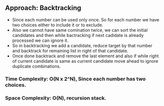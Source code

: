 ## Approach: Backtracking
* Since each number can be used only once. So for each number we have two choices either to include it or to exclude.
* Also we cannot have same comination twice, we can sort the initial candidates and then while bactracking if next cadidate is already processed we can ignore it.
* So in backtracking we add a candidate, reduce target by that number and backtrack for remaining list in right of that candidate.
* Once done backtrack and remove the last element and also if while right of current candidate is same as current candidate move ahead to ignore duplicate combinations.
​
### Time Complexity: O(N x 2^N), Since each number has two choices.
### Space Complexity: O(N), recursion stack.
​